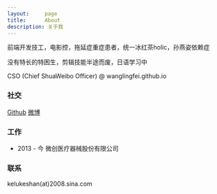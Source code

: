 ```yaml
---
layout:     page
title:      About
description: 关于我
---
```


前端开发技工，电影控，拖延症重症患者，统一冰红茶holic，孙燕姿依赖症

没有特长的特困生，剪辑技能半途而废，日语学习中

CSO (Chief ShuaWeibo Officer) @ wanglingfei.github.io

### 社交 ###

[Github](http://www.github.com/wanglingfei) [微博](http://weibo.com/mayloveless)


### 工作 ###

* 2013 - 今 微创医疗器械股份有限公司

### 联系 ###

kelukeshan(at)2008.sina.com
